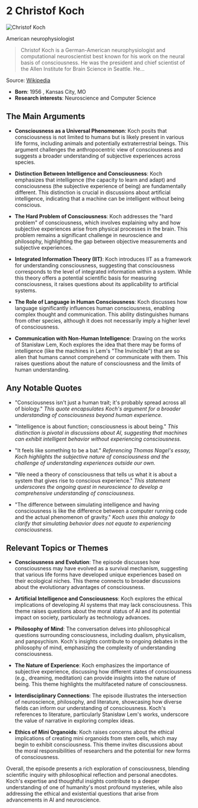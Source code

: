 # 2 Christof Koch


![Christof Koch](https://encrypted-tbn0.gstatic.com/images?q=tbn:ANd9GcTj_1D25jNQ1sljJBlaGG9SSAbjoLgvllq5BpN6fMU&s=0)

American neurophysiologist

> Christof Koch is a German-American neurophysiologist and computational neuroscientist best known for his work on the neural basis of consciousness. He was the president and chief scientist of the Allen Institute for Brain Science in Seattle. He...

Source: [Wikipedia](https://en.wikipedia.org/wiki/Christof_Koch)

- **Born**: 1956 , Kansas City, MO
- **Research interests**: Neuroscience and Computer Science


## The Main Arguments

- **Consciousness as a Universal Phenomenon**: Koch posits that consciousness is not limited to humans but is likely present in various life forms, including animals and potentially extraterrestrial beings. This argument challenges the anthropocentric view of consciousness and suggests a broader understanding of subjective experiences across species.

- **Distinction Between Intelligence and Consciousness**: Koch emphasizes that intelligence (the capacity to learn and adapt) and consciousness (the subjective experience of being) are fundamentally different. This distinction is crucial in discussions about artificial intelligence, indicating that a machine can be intelligent without being conscious.

- **The Hard Problem of Consciousness**: Koch addresses the "hard problem" of consciousness, which involves explaining why and how subjective experiences arise from physical processes in the brain. This problem remains a significant challenge in neuroscience and philosophy, highlighting the gap between objective measurements and subjective experiences.

- **Integrated Information Theory (IIT)**: Koch introduces IIT as a framework for understanding consciousness, suggesting that consciousness corresponds to the level of integrated information within a system. While this theory offers a potential scientific basis for measuring consciousness, it raises questions about its applicability to artificial systems.

- **The Role of Language in Human Consciousness**: Koch discusses how language significantly influences human consciousness, enabling complex thought and communication. This ability distinguishes humans from other species, although it does not necessarily imply a higher level of consciousness.

- **Communication with Non-Human Intelligence**: Drawing on the works of Stanisław Lem, Koch explores the idea that there may be forms of intelligence (like the machines in Lem's "The Invincible") that are so alien that humans cannot comprehend or communicate with them. This raises questions about the nature of consciousness and the limits of human understanding.

## Any Notable Quotes

- "Consciousness isn't just a human trait; it's probably spread across all of biology."
  *This quote encapsulates Koch's argument for a broader understanding of consciousness beyond human experience.*

- "Intelligence is about function; consciousness is about being."
  *This distinction is pivotal in discussions about AI, suggesting that machines can exhibit intelligent behavior without experiencing consciousness.*

- "It feels like something to be a bat."
  *Referencing Thomas Nagel's essay, Koch highlights the subjective nature of consciousness and the challenge of understanding experiences outside our own.*

- "We need a theory of consciousness that tells us what it is about a system that gives rise to conscious experience."
  *This statement underscores the ongoing quest in neuroscience to develop a comprehensive understanding of consciousness.*

- "The difference between simulating intelligence and having consciousness is like the difference between a computer running code and the actual phenomenon of gravity."
  *Koch uses this analogy to clarify that simulating behavior does not equate to experiencing consciousness.*

## Relevant Topics or Themes

- **Consciousness and Evolution**: The episode discusses how consciousness may have evolved as a survival mechanism, suggesting that various life forms have developed unique experiences based on their ecological niches. This theme connects to broader discussions about the evolutionary advantages of consciousness.

- **Artificial Intelligence and Consciousness**: Koch explores the ethical implications of developing AI systems that may lack consciousness. This theme raises questions about the moral status of AI and its potential impact on society, particularly as technology advances.

- **Philosophy of Mind**: The conversation delves into philosophical questions surrounding consciousness, including dualism, physicalism, and panpsychism. Koch's insights contribute to ongoing debates in the philosophy of mind, emphasizing the complexity of understanding consciousness.

- **The Nature of Experience**: Koch emphasizes the importance of subjective experience, discussing how different states of consciousness (e.g., dreaming, meditation) can provide insights into the nature of being. This theme highlights the multifaceted nature of consciousness.

- **Interdisciplinary Connections**: The episode illustrates the intersection of neuroscience, philosophy, and literature, showcasing how diverse fields can inform our understanding of consciousness. Koch's references to literature, particularly Stanisław Lem's works, underscore the value of narrative in exploring complex ideas.

- **Ethics of Mini Organoids**: Koch raises concerns about the ethical implications of creating mini organoids from stem cells, which may begin to exhibit consciousness. This theme invites discussions about the moral responsibilities of researchers and the potential for new forms of consciousness.

Overall, the episode presents a rich exploration of consciousness, blending scientific inquiry with philosophical reflection and personal anecdotes. Koch's expertise and thoughtful insights contribute to a deeper understanding of one of humanity's most profound mysteries, while also addressing the ethical and existential questions that arise from advancements in AI and neuroscience.